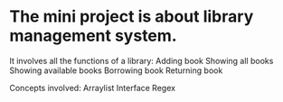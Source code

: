 # The mini project is about library management system.

It involves all the functions of  a library:
Adding book
Showing all books
Showing available books
Borrowing book
Returning book

Concepts involved:
Arraylist
Interface
Regex
